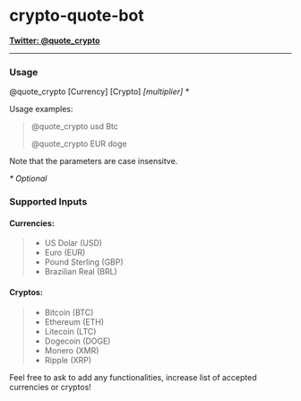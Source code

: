 # crypto-quote-bot

[**Twitter: @quote_crypto**](https://twitter.com/quote_crypto "Follow me!")

---

### Usage

@quote_crypto [Currency] [Crypto] *[multiplier] \**

 Usage examples:
> 
> @quote_crypto usd Btc
> 
> @quote_crypto EUR doge

Note that the parameters are case insensitve.

*\* Optional*

### Supported Inputs

#### Currencies:

>* US Dolar (USD)
>* Euro (EUR)
>* Pound Sterling (GBP)
>* Brazilian Real (BRL)

#### Cryptos:
>* Bitcoin (BTC)
>* Ethereum (ETH)
>* Litecoin (LTC)
>* Dogecoin (DOGE)
>* Monero (XMR)
>* Ripple (XRP)

Feel free to ask to add any functionalities, increase list of accepted currencies or cryptos!




